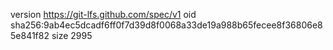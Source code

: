 version https://git-lfs.github.com/spec/v1
oid sha256:9ab4ec5dcadf6ff0f7d39d8f0068a33de19a988b65fecee8f36806e85e841f82
size 2995
